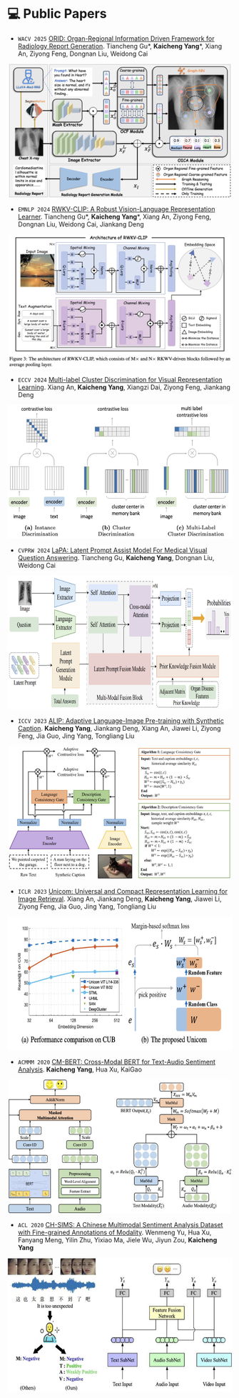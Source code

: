 
# 💻 Public Papers

- ``WACV 2025`` [ORID: Organ-Regional Information Driven Framework for Radiology Report Generation](https://arxiv.org/pdf/2411.13025). Tiancheng Gu*, **Kaicheng Yang***, Xiang An, Ziyong Feng, Dongnan Liu, Weidong Cai
<p align="center">
  <img src="_pages/includes/image_paper/ORID.jpg" width="500px" height="300px">
</p>


- ``EMNLP 2024`` [RWKV-CLIP: A Robust Vision-Language Representation Learner](https://arxiv.org/abs/2406.06973). Tiancheng Gu*, **Kaicheng Yang***, Xiang An, Ziyong Feng, Dongnan Liu, Weidong Cai, Jiankang Deng
<p align="center">
  <img src="_pages/includes/image_paper/RWKV-CLIP.jpg" width="500px" height="300px">
</p>


- ``ECCV 2024`` [Multi-label Cluster Discrimination for Visual Representation Learning](https://arxiv.org/pdf/2407.17331). Xiang An, **Kaicheng Yang**, Xiangzi Dai, Ziyong Feng, Jiankang Deng
<p align="center">
  <img src="_pages/includes/image_paper/MLCD.jpg" width="600px" height="300px">
</p>


- ``CVPRW 2024`` [LaPA: Latent Prompt Assist Model For Medical Visual Question Answering](https://arxiv.org/pdf/2404.13039.pdf). Tiancheng Gu, **Kaicheng Yang**, Dongnan Liu, Weidong Cai
<p align="center">
  <img src="_pages/includes/image_paper/LaPA.jpg" width="700px" height="300px">
</p>

- ``ICCV 2023`` [ALIP: Adaptive Language-Image Pre-training with Synthetic Caption](https://arxiv.org/abs/2308.08428). **Kaicheng Yang**, Jiankang Deng, Xiang An, Jiawei Li, Ziyong Feng, Jia Guo, Jing Yang, Tongliang Liu
<p align="center">
  <img src="_pages/includes/image_paper/ALIP.jpg" width="500px" height="300px">
</p>

- ``ICLR 2023`` [Unicom: Universal and Compact Representation Learning for Image Retrieval](https://arxiv.org/abs/2304.05884). Xiang An, Jiankang Deng, **Kaicheng Yang**, Jiawei Li, Ziyong Feng, Jia Guo, Jing Yang, Tongliang Liu
<p align="center">
  <img src="_pages/includes/image_paper/unicom.jpg" width="550px" height="300px">
</p>

- ``ACMMM 2020`` [CM-BERT: Cross-Modal BERT for Text-Audio Sentiment Analysis](https://dl.acm.org/doi/10.1145/3394171.3413690). **Kaicheng Yang**, Hua Xu, KaiGao
<p align="center">
  <img src="_pages/includes/image_paper/CM-BERT.jpg" width="500px" height="300px">
</p>
  
- ``ACL 2020`` [CH-SIMS: A Chinese Multimodal Sentiment Analysis Dataset with Fine-grained Annotations of Modality](https://aclanthology.org/2020.acl-main.343.pdf). Wenmeng Yu, Hua Xu, Fanyang Meng, Yilin Zhu, Yixiao Ma, Jiele Wu, Jiyun Zou, **Kaicheng Yang**
<p align="center">
  <img src="_pages/includes/image_paper/CH-SIMS.jpg" width="550px" height="300px">
</p>

